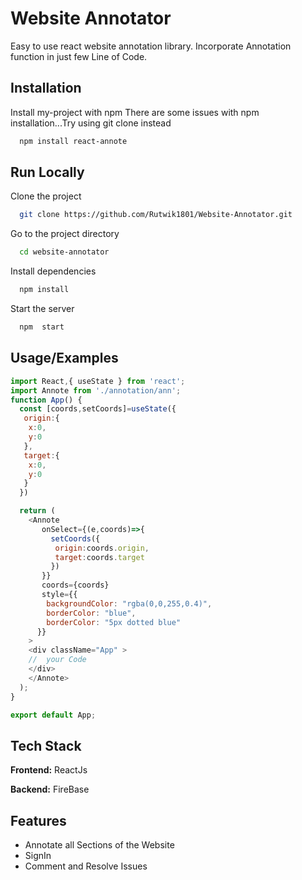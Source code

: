 
# Website Annotator

Easy to use react website annotation library. Incorporate Annotation function in just few
Line of Code.


## Installation

Install my-project with npm
There are some issues with npm installation...Try using git clone instead
```bash
  npm install react-annote
```
    
## Run Locally

Clone the project

```bash
  git clone https://github.com/Rutwik1801/Website-Annotator.git
```

Go to the project directory

```bash
  cd website-annotator
```

Install dependencies

```bash
  npm install
```

Start the server

```bash
  npm  start
```


## Usage/Examples

```javascript
import React,{ useState } from 'react';
import Annote from './annotation/ann';
function App() {
  const [coords,setCoords]=useState({
   origin:{
    x:0,
    y:0
   },
   target:{
    x:0,
    y:0
   }
  })

  return (
    <Annote
       onSelect={(e,coords)=>{
         setCoords({
          origin:coords.origin,
          target:coords.target
         })
       }}
       coords={coords}
       style={{
        backgroundColor: "rgba(0,0,255,0.4)",
        borderColor: "blue",
        borderColor: "5px dotted blue"
      }}
    >
    <div className="App" >
    //  your Code
    </div>
    </Annote>
  );
}

export default App;

```



## Tech Stack

**Frontend:** ReactJs

**Backend:** FireBase


## Features

- Annotate all Sections of the Website
- SignIn
- Comment and Resolve Issues

